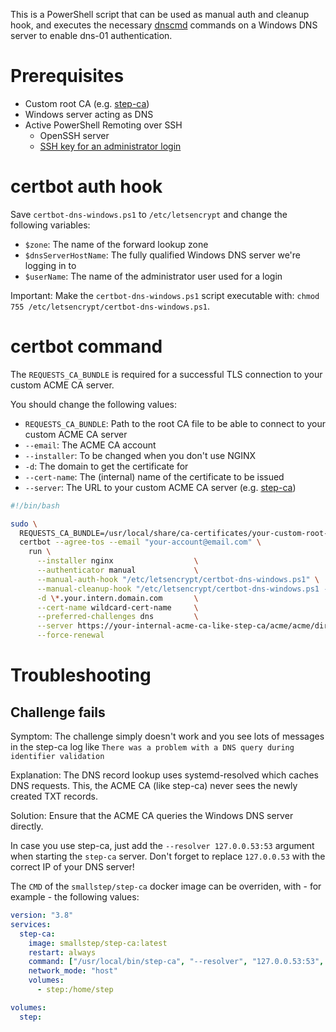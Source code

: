 This is a PowerShell script that can be used as manual auth and cleanup hook,
and executes the necessary [dnscmd](https://docs.microsoft.com/en-us/windows-server/administration/windows-commands/dnscmd)
commands on a Windows DNS server to enable dns-01 authentication.

# Prerequisites

- Custom root CA (e.g. [step-ca](https://smallstep.com/docs/step-ca))
- Windows server acting as DNS
- Active PowerShell Remoting over SSH
  - OpenSSH server
  - [SSH key for an administrator login](https://docs.microsoft.com/de-de/windows-server/administration/openssh/openssh_keymanagement#administrative-user)

# certbot auth hook

Save `certbot-dns-windows.ps1` to `/etc/letsencrypt` and change the following variables:

- `$zone`: The name of the forward lookup zone
- `$dnsServerHostName`: The fully qualified Windows DNS server we're logging in to
- `$userName`: The name of the administrator user used for a login

Important: Make the `certbot-dns-windows.ps1` script executable with: `chmod 755 /etc/letsencrypt/certbot-dns-windows.ps1`.

# certbot command

The `REQUESTS_CA_BUNDLE` is required for a successful TLS connection to your
custom ACME CA server.

You should change the following values:

- `REQUESTS_CA_BUNDLE`: Path to the root CA file to be able to connect to your custom ACME CA server
- `--email`: The ACME CA account
- `--installer`: To be changed when you don't use NGINX
- `-d`: The domain to get the certificate for
- `--cert-name`: The (internal) name of the certificate to be issued
- `--server`: The URL to your custom ACME CA server (e.g. [step-ca](https://smallstep.com/docs/step-ca))

```bash
#!/bin/bash

sudo \
  REQUESTS_CA_BUNDLE=/usr/local/share/ca-certificates/your-custom-root-ca.crt \
  certbot --agree-tos --email "your-account@email.com" \
    run \
      --installer nginx                  \
      --authenticator manual             \
      --manual-auth-hook "/etc/letsencrypt/certbot-dns-windows.ps1" \
      --manual-cleanup-hook "/etc/letsencrypt/certbot-dns-windows.ps1 --remove" \
      -d \*.your.intern.domain.com       \
      --cert-name wildcard-cert-name     \
      --preferred-challenges dns         \
      --server https://your-internal-acme-ca-like-step-ca/acme/acme/directory \
      --force-renewal
```

# Troubleshooting

## Challenge fails

Symptom: The challenge simply doesn't work and you see lots of messages in the step-ca log like `There was a problem with a DNS query during identifier validation`

Explanation: The DNS record lookup uses systemd-resolved which caches DNS requests. This, the ACME CA (like step-ca) never sees the newly created TXT records.

Solution: Ensure that the ACME CA queries the Windows DNS server directly.

In case you use step-ca, just add the `--resolver 127.0.0.53:53` argument when starting the `step-ca` server. Don't forget to replace `127.0.0.53` with the correct IP of your DNS server!

The `CMD` of the `smallstep/step-ca` docker image can be overriden, with - for example - the following values:

```yaml
version: "3.8"
services:
  step-ca:
    image: smallstep/step-ca:latest
    restart: always
    command: ["/usr/local/bin/step-ca", "--resolver", "127.0.0.53:53", "--password-file", "/home/step/secrets/password", "/home/step/config/ca.json"]
    network_mode: "host"
    volumes:
      - step:/home/step

volumes:
  step:
```
